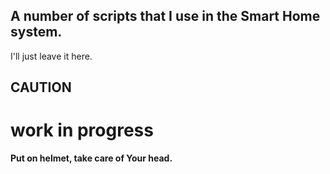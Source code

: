 ## A number of scripts that I use in the Smart Home system.
I'll just leave it here.

## CAUTION
# work in progress
**Put on helmet, take care of Your head.**


